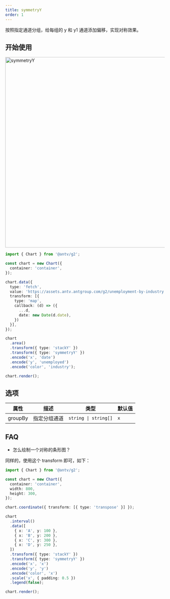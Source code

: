 ```yaml
---
title: symmetryY
order: 1
---
```


按照指定通道分组，给每组的 y 和 y1 通道添加偏移，实现对称效果。

## 开始使用

<img alt="symmetryY" src="https://mdn.alipayobjects.com/huamei_qa8qxu/afts/img/A*Vf-FQZH-5FMAAAAAAAAAAAAADmJ7AQ/original" width="600" />

```ts
import { Chart } from '@antv/g2';

const chart = new Chart({
  container: 'container',
});

chart.data({
  type: 'fetch',
  value: 'https://assets.antv.antgroup.com/g2/unemployment-by-industry.json',
  transform: [{
    type: 'map',
    callback: (d) => ({
      ...d,
      date: new Date(d.date),
    })
  }],
});

chart
  .area()
  .transform({ type: 'stackY' })
  .transform({ type: 'symmetryY' })
  .encode('x', 'date')
  .encode('y', 'unemployed')
  .encode('color', 'industry');

chart.render();
```

## 选项

| 属性               | 描述                                           | 类型                               | 默认值                 |
|-------------------|------------------------------------------------|-----------------------------------|-----------------------|
| groupBy           | 指定分组通道                                     | `string \| string[]`              | `x`                   |

## FAQ

- 怎么绘制一个对称的条形图？

同样的，使用这个 transform 即可，如下：

```ts
import { Chart } from '@antv/g2';

const chart = new Chart({
  container: 'container',
  width: 800,
  height: 300,
});

chart.coordinate({ transform: [{ type: 'transpose' }] });

chart
  .interval()
  .data([
    { x: 'A', y: 100 },
    { x: 'B', y: 200 },
    { x: 'C', y: 300 },
    { x: 'D', y: 250 },
  ])
  .transform({ type: 'stackY' })
  .transform({ type: 'symmetryY' })
  .encode('x', 'x')
  .encode('y', 'y')
  .encode('color', 'x')
  .scale('x', { padding: 0.5 })
  .legend(false);

chart.render();
```
